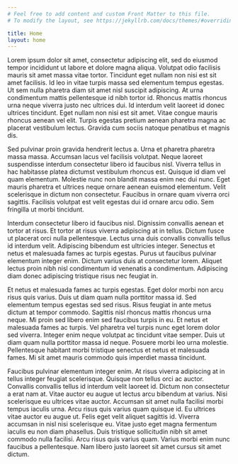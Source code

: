 ```yaml
---
# Feel free to add content and custom Front Matter to this file.
# To modify the layout, see https://jekyllrb.com/docs/themes/#overriding-theme-defaults

title: Home
layout: home
---
```



Lorem ipsum dolor sit amet, consectetur adipiscing elit, sed do eiusmod tempor
incididunt ut labore et dolore magna aliqua. Volutpat odio facilisis mauris sit
amet massa vitae tortor. Tincidunt eget nullam non nisi est sit amet facilisis.
Id leo in vitae turpis massa sed elementum tempus egestas. Ut sem nulla pharetra
diam sit amet nisl suscipit adipiscing. At urna condimentum mattis pellentesque
id nibh tortor id. Rhoncus mattis rhoncus urna neque viverra justo nec ultrices
dui. Id interdum velit laoreet id donec ultrices tincidunt. Eget nullam non nisi
est sit amet. Vitae congue mauris rhoncus aenean vel elit. Turpis egestas
pretium aenean pharetra magna ac placerat vestibulum lectus. Gravida cum sociis
natoque penatibus et magnis dis. 

Sed pulvinar proin gravida hendrerit lectus a. Urna et pharetra pharetra massa
massa. Accumsan lacus vel facilisis volutpat. Neque laoreet suspendisse interdum
consectetur libero id faucibus nisl. Viverra tellus in hac habitasse platea
dictumst vestibulum rhoncus est. Quisque id diam vel quam elementum. Molestie
nunc non blandit massa enim nec dui nunc. Eget mauris pharetra et ultrices neque
ornare aenean euismod elementum. Velit scelerisque in dictum non consectetur.
Faucibus in ornare quam viverra orci sagittis. Facilisis volutpat est velit
egestas dui id ornare arcu odio. Sem fringilla ut morbi tincidunt. 

Interdum consectetur libero id faucibus nisl. Dignissim convallis aenean et
tortor at risus. Et tortor at risus viverra adipiscing at in tellus. Dictum
fusce ut placerat orci nulla pellentesque. Lectus urna duis convallis convallis
tellus id interdum velit. Adipiscing bibendum est ultricies integer. Senectus et
netus et malesuada fames ac turpis egestas. Purus ut faucibus pulvinar elementum
integer enim. Dictum varius duis at consectetur lorem. Aliquet lectus proin nibh
nisl condimentum id venenatis a condimentum. Adipiscing diam donec adipiscing
tristique risus nec feugiat in. 

Et netus et malesuada fames ac turpis egestas. Eget dolor morbi non arcu risus
quis varius. Duis ut diam quam nulla porttitor massa id. Sed elementum tempus
egestas sed sed risus. Risus feugiat in ante metus dictum at tempor commodo.
Sagittis nisl rhoncus mattis rhoncus urna neque. Mi proin sed libero enim sed
faucibus turpis in eu. Et netus et malesuada fames ac turpis. Vel pharetra vel
turpis nunc eget lorem dolor sed viverra. Integer enim neque volutpat ac
tincidunt vitae semper. Duis ut diam quam nulla porttitor massa id neque.
Posuere morbi leo urna molestie. Pellentesque habitant morbi tristique senectus
et netus et malesuada fames. Mi sit amet mauris commodo quis imperdiet massa
tincidunt. 

Faucibus pulvinar elementum integer enim. At risus viverra adipiscing at in
tellus integer feugiat scelerisque. Quisque non tellus orci ac auctor. Convallis
convallis tellus id interdum velit laoreet id. Dictum non consectetur a erat nam
at. Vitae auctor eu augue ut lectus arcu bibendum at varius. Nisi scelerisque eu
ultrices vitae auctor. Accumsan sit amet nulla facilisi morbi tempus iaculis
urna. Arcu risus quis varius quam quisque id. Eu ultrices vitae auctor eu augue
ut. Felis eget velit aliquet sagittis id. Viverra accumsan in nisl nisi
scelerisque eu. Vitae justo eget magna fermentum iaculis eu non diam phasellus.
Duis tristique sollicitudin nibh sit amet commodo nulla facilisi. Arcu risus
quis varius quam. Varius morbi enim nunc faucibus a pellentesque. Nam libero
justo laoreet sit amet cursus sit amet dictum. 